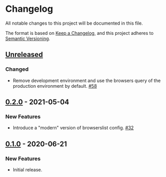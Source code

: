 # Changelog
All notable changes to this project will be documented in this file.

The format is based on [Keep a Changelog](https://keepachangelog.com/en/1.0.0/),
and this project adheres to [Semantic Versioning](https://semver.org/spec/v2.0.0.html).

## [Unreleased]

### Changed

* Remove development environment and use the browsers query of the production environment by default. [#58]

## [0.2.0] - 2021-05-04

### New Features

* Introduce a "modern" version of browserslist config. [#32]

## [0.1.0] - 2020-06-21

### New Features

* Initial release.

[Unreleased]: https://github.com/wearerequired/js/compare/@wearerequired/browserslist-config@0.2.0...HEAD
[0.2.0]: https://github.com/wearerequired/js/compare/@wearerequired/browserslist-config@0.1.0...@wearerequired/browserslist-config@0.2.0
[0.1.0]: https://github.com/wearerequired/js/releases/tag/@wearerequired/browserslist-config@0.1.0

[#32]: https://github.com/wearerequired/js/issues/32
[#58]: https://github.com/wearerequired/js/issues/58
